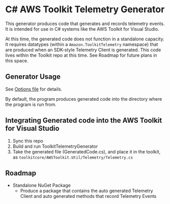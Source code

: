 # C# AWS Toolkit Telemetry Generator

This generator produces code that generates and records telemetry events. It is intended for use in C# systems like the AWS Toolkit for Visual Studio.

At this time, the generated code does not function in a standalone capacity. It requires datatypes (within a `Amazon.ToolkitTelemetry` namespace) that are produced when an SDK-style Telemetry Client is generated. This code lives within the Toolkit repo at this time. See Roadmap for future plans in this space.

## Generator Usage

See [Options file](ToolkitTelemetryGenerator\Options.cs) for details.

By default, the program produces generated code into the directory where the program is run from.

## Integrating Generated code into the AWS Toolkit for Visual Studio

1. Sync this repo
1. Build and run ToolkitTelemetryGenerator
1. Take the generated file (GeneratedCode.cs), and place it in the toolkit, as `toolkitcore/AWSToolkit.Util/Telemetry/Telemetry.cs`

## Roadmap

-   Standalone NuGet Package
    -   Produce a package that contains the auto generated Telemetry Client and auto generated methods that record Telemetry Events
